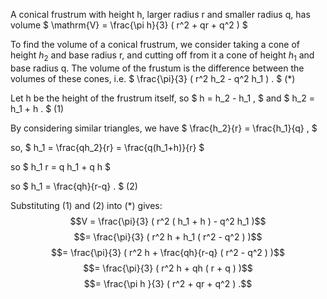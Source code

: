 A conical frustrum with height h, larger radius r and smaller radius q,
has volume $ \mathrm{V} = \frac{\pi h}{3} ( r^2  + qr + q^2 ) $

To find the volume of a conical frustrum, we consider taking a cone of
height $h_{2}$ and base radius r, and cutting off from it a cone of
height $h_{1}$ and base radius q. The volume of the frustum is the
difference between the volumes of these cones, i.e.
$ \frac{\pi}{3} ( r^2 h_2 - q^2 h_1 ) . $ (\*)

Let h be the height of the frustrum itself, so $ h = h_2 - h_1 , $ and
$ h_2 = h_1 + h . $ (1)

By considering similar triangles, we have
$ \frac{h_2}{r} = \frac{h_1}{q} , $

so, $ h_1 = \frac{qh_2}{r} = \frac{q(h_1+h)}{r} $

so $ h_1 r = q h_1 + q h $

so $ h_1 = \frac{qh}{r-q} . $ (2)

Substituting (1) and (2) into (\*) gives:
$$V = \frac{\pi}{3} ( r^2 ( h_1 + h ) - q^2 h_1 )$$
$$= \frac{\pi}{3} ( r^2 h + h_1 ( r^2 - q^2 ) )$$
$$= \frac{\pi}{3} ( r^2 h + \frac{qh}{r-q} ( r^2 - q^2 ) )$$
$$= \frac{\pi}{3} ( r^2 h + qh ( r + q ) )$$
$$= \frac{\pi h }{3} ( r^2  + qr + q^2 ) .$$
